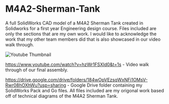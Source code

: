 # M4A2-Sherman-Tank
A full SolidWorks CAD model of a M4A2 Sherman Tank created in Solidworks for a first year Engineering design course.  Files included are only the sections that are my own work. I would like to acknowledge the work that my other team members did that is also showcased in our video walk through.

![Youtube Thumbnail](https://img.youtube.com/vi/hzWr1FSXId0/0.jpg "M4A2-Sherman-Tank")

https://www.youtube.com/watch?v=hzWr1FSXId0&t=1s - Video walk through of our final assembly. 

https://drive.google.com/drive/folders/184wOpVEzsqWxNFi1OMsV-Rwr08hOXhWu?usp=sharing - Google Drive folder containing my SolidWorks Pack and Go files. All files included are my origonal work based off of technical diagrams of the M4A2 Sherman Tank.
